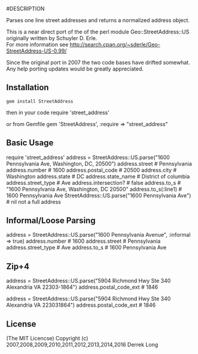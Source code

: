 #DESCRIPTION
  
Parses one line street addresses and returns a normalized address object.

This is a near direct port of the of the perl module 
Geo::StreetAddress::US originally written by Schuyler D. Erle.  
For more information see
http://search.cpan.org/~sderle/Geo-StreetAddress-US-0.99/

Since the original port in 2007 the two code bases have drifted somewhat.  Any help porting updates would be greatly appreciated.

## Installation
    gem install StreetAddress

then in your code 
    require 'street_address'

or from Gemfile
    gem 'StreetAddress', :require => "street_address"

## Basic Usage

require 'street_address'
address = StreetAddress::US.parse("1600 Pennsylvania Ave, Washington, DC, 20500")
address.street # Pennsylvania
address.number # 1600
address.postal_code # 20500
address.city # Washington
address.state # DC
address.state_name # District of columbia
address.street_type # Ave
address.intersection? # false
address.to_s # "1600 Pennsylvania Ave, Washington, DC 20500"
address.to_s(:line1) # 1600 Pennsylvania Ave
StreetAddress::US.parse("1600 Pennsylvania Ave") # nil not a full address

## Informal/Loose Parsing

address = StreetAddress::US.parse("1600 Pennsylvania Avenue", :informal => true)
address.number # 1600
address.street # Pennsylvania
address.street_type # Ave
address.to_s # 1600 Pennsylvania Ave

## Zip+4

address = StreetAddress::US.parse("5904 Richmond Hwy Ste 340 Alexandria VA 22303-1864")
address.postal_code_ext # 1846
  
address = StreetAddress::US.parse("5904 Richmond Hwy Ste 340 Alexandria VA 223031864")
address.postal_code_ext # 1846

## License

(The MIT Licencse)
Copyright (c) 2007,2008,2009,2010,2011,2012,2013,2014,2016 Derrek Long
